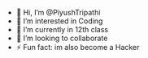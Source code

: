 - 👋 Hi, I’m @PiyushTripathi
- 👀 I’m interested in Coding
- 🌱 I’m currently  in 12th class
- 💞️ I’m looking to collaborate 
- ⚡ Fun fact: im also become a Hacker

<!---
PiyushTripathi1692521198/PiyushTripathi1692521198 is a ✨ special ✨ repository because its `README.md` (this file) appears on your GitHub profile.
You can click the Preview link to take a look at your changes.
--->
